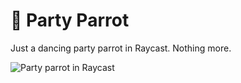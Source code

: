 # 🦜 Party Parrot 

Just a dancing party parrot in Raycast. Nothing more. 

![Party parrot in Raycast](party-parrot.gif)